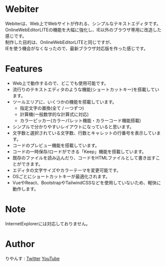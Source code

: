# Webiter

Webiterは、Web上でWebサイトが作れる、シンプルなテキストエディタです。  
OnlineWebEditorLITEの機能を大幅に強化し、IE以外のブラウザ専用に改造した感じです。  
制作した目的は、OnlineWebEditorLITEと同じですが、  
IEを使う機会がなくなったので、最新ブラウザ対応版を作った感じです。  

# Features

- Web上で動作するので、どこでも使用可能です。
- 流行りのテキストエディタのような機能(ショートカットキー)を搭載しています。
- ツールエリアに、いくつかの機能を搭載しています。
  - 指定文字の置換(全て / 一つずつ)
  - 計算機(一般数学的な計算式に対応)
  - カラーピッカー(カラーパレット機能・カラーコード機能搭載)
- シンプルで分かりやすいレイアウトになっていると思います。
- 文字数と選択されている文字数、行数とキャレットの行番号を表示しています。
- コードのプレビュー機能を搭載しています。
- コードの一時保存/ロードができる「Keep」機能を搭載しています。
- 既存のファイルを読み込んだり、コードをHTMLファイルとして書き出すことができます。
- エディタの文字サイズやカラーテーマを変更可能です。
- OSごとにショートカットキーが最適化されます。
- VueやReact、BootstrapやTailwindCSSなどを使用していないため、軽快に動作します。

# Note

InternetExplorerには対応しておりません。

# Author

りやんす :
[Twitter]("https://twitter.com/riyansu255") [YouTube]("https://youtube.com/riyansu255")
